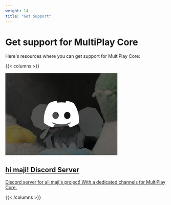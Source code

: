 ```yaml
---
weight: 14
title: "Get Support"
---
```


# Get support for MultiPlay Core

Here's resources where you can get support for MultiPlay Core:

{{< columns >}}

<a target="_none" href="https://discord.gg/PXh9kZ9GzC">

![hi maji! Discord](assets/himaji_discord.png)

## hi maji! Discord Server
Discord server for all maji's project! With a dedicated channels for MultiPlay Core.

</a>

{{< /columns >}}
